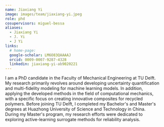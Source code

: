 ```yaml
---
name: Jiaxiang Yi
image: images/team/jiaxiang-yi.jpeg
role: phd
cosupervisors: miguel-bessa
aliases:
  - Jiaxiang Yi
  - J. Yi
  - J Yi
links:
  # home-page: 
  google-scholar: LM6O83QAAAAJ
  orcid: 0009-0007-9287-4328
  linkedin: jiaxiang-yi-ab9020221
---
```


I am a PhD candidate in the Faculty of Mechanical Engineering at TU Delft. My research primarily revolves around developing uncertainty quantification and multi-fidelity modeling for machine learning models. In addition, applying the developed methods in the field of computational mechanics, with a specific focus on creating innovative composites for recycled polymers. Before joining TU Delft, I completed my Bachelor's and Master's degrees at Huazhong University of Science and Technology in China. During my Master's program, my research efforts were dedicated to exploring active-learning surrogate methods for reliability analysis.